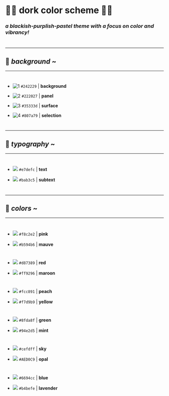 # :saxophone::bug: **dork color scheme** :saxophone::bug:

 ### *a blackish-purplish-pastel theme with a focus on color and vibrancy!*
#

#
---
## :octopus: _background_ ~
---
#

* ![1](https://via.placeholder.com/20/242229/000000?text=+) `#242229` | **background**

* ![2](https://via.placeholder.com/20/222027/000000?text=+) `#222027` | **panel**

* ![3](https://via.placeholder.com/20/35333d/000000?text=+) `#35333d` | **surface**

* ![4](https://via.placeholder.com/20/807a79/000000?text=+) `#807a79` | **selection**

# 
---
## :bread: _typography_ ~
---
#

* ![](https://via.placeholder.com/20/E7DEFC/000000?text=+) `#e7defc` | **text**

* ![](https://via.placeholder.com/20/bab3c5/000000?text=+) `#bab3c5` | **subtext**

#
---
## :cherry_blossom: _colors_ ~
---
#

* ![](https://via.placeholder.com/20/f8c2e2/000000?text=+) `#f8c2e2` | **pink**

* ![](https://via.placeholder.com/20/B594B6/000000?text=+) `#b594b6` | **mauve**

#

* ![](https://via.placeholder.com/20/d87389/000000?text=+) `#d87389` | **red**

* ![](https://via.placeholder.com/20/ff9296/000000?text=+) `#ff9296` | **maroon**
#

* ![](https://via.placeholder.com/20/fcc891/000000?text=+) `#fcc891` | **peach**

* ![](https://via.placeholder.com/20/f7d9b9/000000?text=+) `#f7d9b9` | **yellow**

#

* ![](https://via.placeholder.com/20/8fda8f/000000?text=+) `#8fda8f` | **green**

* ![](https://via.placeholder.com/20/94e2d5/000000?text=+) `#94e2d5` | **mint**

#

* ![](https://via.placeholder.com/20/CEFDFF/000000?text=+) `#cefdff` | **sky**

* ![](https://via.placeholder.com/20/AED0C9/000000?text=+) `#AED0C9` | **opal**

#

* ![](https://via.placeholder.com/20/6694CC/000000?text=+) `#6694cc` | **blue**

* ![](https://via.placeholder.com/20/b4befe/000000?text=+) `#b4befe` | **lavender**
